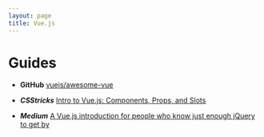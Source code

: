 ```yaml
---
layout: page
title: Vue.js
---
```


# Guides

* **GitHub** [vuejs/awesome-vue](https://github.com/vuejs/awesome-vue)

* ***CSStricks*** [Intro to Vue.js: Components, Props, and Slots](https://css-tricks.com/intro-to-vue-2-components-props-slots/)

* ***Medium*** [A Vue.js introduction for people who know just enough jQuery to get by](https://medium.freecodecamp.com/vue-js-introduction-for-people-who-know-just-enough-jquery-to-get-by-eab5aa193d77)